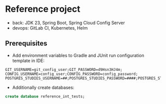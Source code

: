 # Reference project

- back: JDK 23, Spring Boot, Spring Cloud Config Server
- devops: GitLab CI, Kubernetes, Helm

## Prerequisites

- Add environment variables to Gradle and JUnit run configuration template in IDE:

```
GIT_USERNAME=git_config_user;GIT_PASSWORD=d9Hsn3HJ4m;
CONFIG_USERNAME=config_user;CONFIG_PASSWORD=config_password;
POSTGRES_STUDIES_USERNAME=##;POSTGRES_STUDIES_PASSWORD=####;POSTGRES_STUDIES_PORT=######;
```

- Additionally create databases:

```sql
create database reference_int_tests;
```

